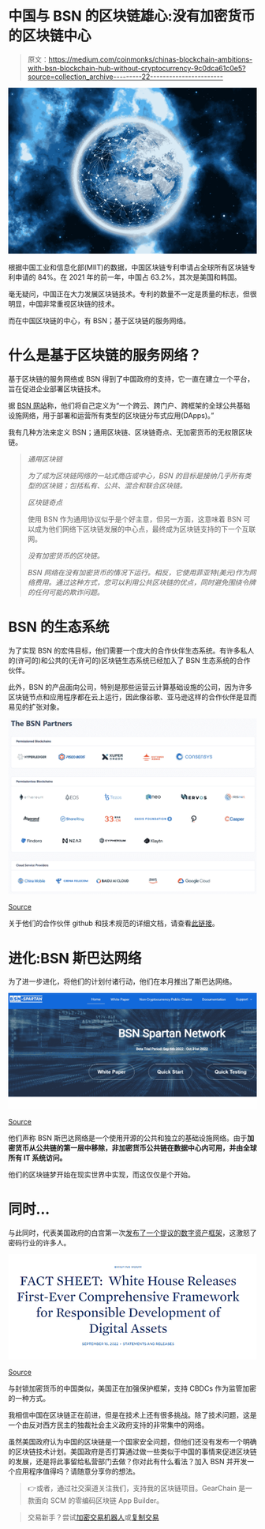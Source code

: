 # 中国与 BSN 的区块链雄心:没有加密货币的区块链中心

> 原文：<https://medium.com/coinmonks/chinas-blockchain-ambitions-with-bsn-blockchain-hub-without-cryptocurrency-9c0dca61c0e5?source=collection_archive---------22----------------------->

![](img/43d9e2d7d001953f83c7d2ed28705e85.png)

根据中国工业和信息化部(MIIT)的数据，中国区块链专利申请占全球所有区块链专利申请的 84%。在 2021 年的前一年，中国占 63.2%，其次是美国和韩国。

毫无疑问，中国正在大力发展区块链技术。专利的数量不一定是质量的标志，但很明显，中国非常重视区块链的技术。

而在中国区块链的中心，有 BSN；基于区块链的服务网络。

# 什么是基于区块链的服务网络？

基于区块链的服务网络或 BSN 得到了中国政府的支持，它一直在建立一个平台，旨在促进企业部署区块链技术。

据 [BSN 网站](https://bsnbase.io/g/main/index)称，他们将自己定义为“一个跨云、跨门户、跨框架的全球公共基础设施网络，用于部署和运营所有类型的区块链分布式应用(DApps)。”

我有几种方法来定义 BSN；通用区块链、区块链奇点、无加密货币的无权限区块链。

> *通用区块链*
> 
> *为了成为区块链网络的一站式商店或中心，BSN 的目标是接纳几乎所有类型的区块链；包括私有、公共、混合和联合区块链。*
> 
> *区块链奇点*
> 
> 使用 BSN 作为通用协议似乎是个好主意，但另一方面，这意味着 BSN 可以成为他们网络下区块链发展的中心点，最终成为区块链支持的下一个互联网。
> 
> *没有加密货币的区块链。*
> 
> *BSN 网络在没有加密货币的情况下运行。相反，它使用菲亚特(美元)作为网络费用。通过这种方式，您可以利用公共区块链的优点，同时避免围绕令牌的任何可能的欺诈问题。*

# BSN 的生态系统

为了实现 BSN 的宏伟目标，他们需要一个庞大的合作伙伴生态系统。有许多私人的(许可的)和公共的(无许可的)区块链生态系统已经加入了 BSN 生态系统的合作伙伴。

此外，BSN 的产品面向公司，特别是那些运营云计算基础设施的公司，因为许多区块链节点和应用程序都在云上运行，因此像谷歌、亚马逊这样的合作伙伴是显而易见的扩张对象。

![](img/8b735ec3d342176c32185f8eb68f344c.png)

[Source](https://bsnbase.io/)

关于他们的合作伙伴 github 和技术规范的详细文档，请查看[此链接](https://bsnbase.io/g/main/documentation)。

# 进化:BSN 斯巴达网络

为了进一步进化，将他们的计划付诸行动，他们在本月推出了斯巴达网络。

![](img/c5a68dce989a568ff7290a5a1762ffad.png)

[Source](https://spartan.bsn.foundation/)

他们声称 BSN 斯巴达网络是一个使用开源的公共和独立的基础设施网络。由于**加密货币从公共链的第一层中移除，非加密货币公共链在数据中心内可用，并由全球所有 IT 系统访问。**

他们的区块链梦开始在现实世界中实现，而这仅仅是个开始。

# 同时…

与此同时，代表美国政府的白宫第一次[发布了一个提议的数字资产框架](https://www.whitehouse.gov/briefing-room/statements-releases/2022/09/16/fact-sheet-white-house-releases-first-ever-comprehensive-framework-for-responsible-development-of-digital-assets/)，这激怒了密码行业的许多人。

![](img/f1090a748757b3f3735cf7478743a8d4.png)

[Source](https://www.whitehouse.gov/briefing-room/statements-releases/2022/09/16/fact-sheet-white-house-releases-first-ever-comprehensive-framework-for-responsible-development-of-digital-assets/)

与封锁加密货币的中国类似，美国正在加强保护框架，支持 CBDCs 作为监管加密的一种方式。

我相信中国在区块链正在前进，但是在技术上还有很多挑战。除了技术问题，这是一个由反对西方民主的独裁社会主义政府支持的非常集中的网络。

虽然美国政府认为中国的区块链是一个国家安全问题，但他们还没有发布一个明确的区块链技术计划。美国政府是否打算通过做一些类似于中国的事情来促进区块链的发展，还是将此事留给私营部门去做？你对此有什么看法？加入 BSN 并开发一个应用程序值得吗？请随意分享你的想法。

> 👉或者，通过社交渠道关注我们，支持我的区块链项目。GearChain 是一款面向 SCM 的零编码区块链 App Builder。

> 交易新手？尝试[加密交易机器人](/coinmonks/crypto-trading-bot-c2ffce8acb2a)或[复制交易](/coinmonks/top-10-crypto-copy-trading-platforms-for-beginners-d0c37c7d698c)